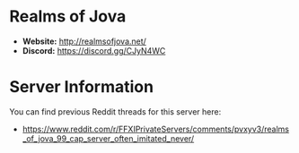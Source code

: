 # Realms of Jova

  - **Website:** http://realmsofjova.net/
  - **Discord:** https://discord.gg/CJyN4WC

# Server Information

You can find previous Reddit threads for this server here:

  - https://www.reddit.com/r/FFXIPrivateServers/comments/pvxyv3/realms_of_jova_99_cap_server_often_imitated_never/
